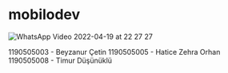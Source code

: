 # mobilodev

![WhatsApp Video 2022-04-19 at 22 27 27](https://user-images.githubusercontent.com/59150986/164086841-55d1768a-db2c-4357-96ef-eb81dacfe1a4.gif)


1190505003 - Beyzanur Çetin
1190505005 - Hatice Zehra Orhan 
1190505008 - Timur Düşünüklü
